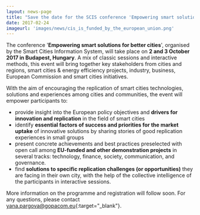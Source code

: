 ```yaml
---
layout: news-page
title: "Save the date for the SCIS conference 'Empowering smart solutions for better cities'!"
date: 2017-02-24
imageurl: 'images/news/cis_is_funded_by_the_european_union.png'
---
```

The conference '**Empowering smart solutions for better cities**', organised by the Smart Cities Information System, will take place on **2 and 3 October 2017 in Budapest, Hungary**. A mix of classic sessions and interactive methods, this event will bring  together key stakeholders from cities and regions, smart cities & energy efficiency projects, industry, business, European Commission and smart cities initiatives.

With the aim of encouraging the replication of smart cities technologies, solutions and experiences among cities and communities, the event will empower  participants to:

* provide insight into the European policy objectives and **drivers for innovation and replication** in the field of smart cities
* identify **essential factors of success and priorities for the market uptake** of innovative solutions by sharing stories of good replication experiences in small groups
* present concrete achievements and best practices preselected with open call among **EU-funded and other demonstration projects** in several tracks: technology, finance, society, communication, and governance.
* find **solutions to specific replication challenges (or opportunities)** they are facing in their own city, with the help of the collective intelligence of the participants in interactive sessions.

More information on the programme and registration will follow soon. For any questions, please contact [yana.pargova@gopacom.eu](mailto:yana.pargova@gopacom.eu){:target="_blank"}.
